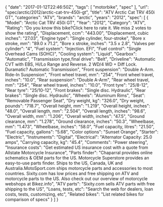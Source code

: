 {
    "date": "2017-01-12T22:46:50Z",
    "tags": [
        "motorbike",
        "spec"
    ],
    "url": "spec\/arctic\/2012\/arctic-cat-trv-450i-gt",
    "title": "ATV Arctic Cat TRV 450i GT",
    "categories": "ATV",
    "brands": "arctic",
    "years": "2012",
    "spec": [
        {
            "Model": "Arctic Cat TRV 450i GT",
            "Year": "2012",
            "Category": "ATV",
            "Rating": "Do you know this bike?Click here to rate it. We miss 2 votes to show the rating",
            "Displacement, ccm": "443.00",
            "Displacement, cubic inches": "27.03",
            "Engine type": "Single cylinder, four-stroke",
            "Bore x stroke, mm": "89.0 x 71.2",
            "Bore x stroke, inches": "3.5 x 2.8",
            "Valves per cylinder": "4",
            "Fuel system": "Injection. EFI",
            "Fuel control": "Single Overhead Cams (SOHC)",
            "Cooling system": "Liquid",
            "Gearbox": "Automatic",
            "Transmission type,final drive": "Belt",
            "Driveline": "Automatic CVT with EBS, Hi\/Lo Range and Reverse. 2 WD\/4 WD + Diff Lock. Duramatic? Automatic Transmission",
            "Front suspension": "Double A-Arm. Ride-In Suspension",
            "Front wheel travel, mm": "254",
            "Front wheel travel, inches": "10.0",
            "Rear suspension": "Double A-Arm",
            "Rear wheel travel, mm": "254",
            "Rear wheel travel, inches": "10.0",
            "Front tyre": "25\/8-12",
            "Rear tyre": "25\/10-12",
            "Front brakes": "Single disc. Hydraulic",
            "Rear brakes": "Single disc. Hydraulic",
            "Wheels": "Aluminum Rims",
            "Seat": "Removable Passenger Seat",
            "Dry weight, kg": "326.0",
            "Dry weight, pounds": "718.7",
            "Overall height, mm": "1.219",
            "Overall height, inches": "48.0",
            "Overall length, mm": "2.504",
            "Overall length, inches": "98.6",
            "Overall width, mm": "1.206",
            "Overall width, inches": "47.5",
            "Ground clearance, mm": "1.278",
            "Ground clearance, inches": "50.3",
            "Wheelbase, mm": "1.473",
            "Wheelbase, inches": "58.0",
            "Fuel capacity, litres": "21.50",
            "Fuel capacity, gallons": "5.68",
            "Color options": "Sunset Orange",
            "Starter": "Electric",
            "Instruments": "Digital",
            "Electrical": "Alternator Capacity: 25.0 amps",
            "Carrying capacity, kg": "45.4",
            "Comments": "Power steering",
            "Insurance costs": "Get estimated US insurance cost with a quote from Allstate Motorcycle Insurance",
            "Parts finder": "Chaparral provides online schematics & OEM parts for the US.   Motorcycle Superstore provides an easy-to-use parts finder. Ships to the US, Canada, UK and Australia.MotoSport.com ships motorcycle parts and accessories to most countries.    Sixity.com has low prices and free shipping on ATV and motorcycle parts to the US. Also check out our overview of motorcycle webshops at Bikez.info",
            "ATV parts": "Sixity.com sells ATV parts with free shipping to the US",
            "Loans, tests, etc": "Search the web for dealers, loan costs, tests, customizing, etc",
            "Related bikes": "List related bikes for comparison of specs"
        }
    ]
}